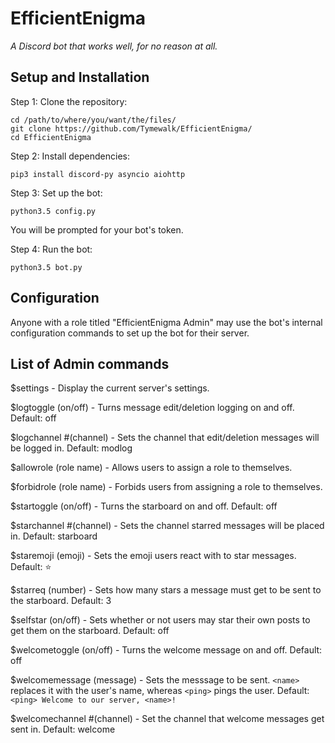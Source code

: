 # EfficientEnigma
*A Discord bot that works well, for no reason at all.*

## Setup and Installation
Step 1: Clone the repository:

    cd /path/to/where/you/want/the/files/
    git clone https://github.com/Tymewalk/EfficientEnigma/
    cd EfficientEnigma
    
Step 2: Install dependencies:

    pip3 install discord-py asyncio aiohttp
    
Step 3: Set up the bot:

    python3.5 config.py

You will be prompted for your bot's token.

Step 4: Run the bot:

    python3.5 bot.py

## Configuration
Anyone with a role titled "EfficientEnigma Admin" may use the bot's internal configuration commands to set up the bot for their server.

## List of Admin commands

$settings - Display the current server's settings.

$logtoggle (on/off) - Turns message edit/deletion logging on and off. Default: off

$logchannel #(channel) - Sets the channel that edit/deletion messages will be logged in. Default: modlog

$allowrole (role name) - Allows users to assign a role to themselves.

$forbidrole (role name) - Forbids users from assigning a role to themselves.

$startoggle (on/off) - Turns the starboard on and off. Default: off

$starchannel #(channel) - Sets the channel starred messages will be placed in. Default: starboard

$staremoji (emoji) - Sets the emoji users react with to star messages. Default: :star:

$starreq (number) - Sets how many stars a message must get to be sent to the starboard. Default: 3

$selfstar (on/off) - Sets whether or not users may star their own posts to get them on the starboard. Default: off

$welcometoggle (on/off) - Turns the welcome message on and off. Default: off

$welcomemessage (message) - Sets the messsage to be sent. `<name>` replaces it with the user's name, whereas `<ping>` pings the user. Default: `<ping> Welcome to our server, <name>!`

$welcomechannel #(channel) - Set the channel that welcome messages get sent in. Default: welcome
